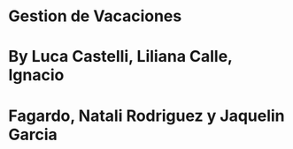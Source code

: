 # Gestion de Vacaciones
# By Luca Castelli, Liliana Calle, Ignacio 
# Fagardo, Natali Rodriguez y Jaquelin Garcia
